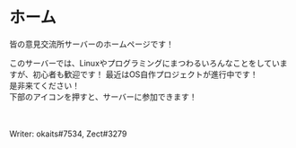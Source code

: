 # ホーム
皆の意見交流所サーバーのホームページです！  

このサーバーでは、Linuxやプログラミングにまつわるいろんなことをしていますが、初心者も歓迎です！
最近はOS自作プロジェクトが進行中です！  
是非来てください！  
下部のアイコンを押すと、サーバーに参加できます！

<br><br>
Writer: okaits#7534, Zect#3279
